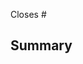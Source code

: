 <!--
Pull requests should be opened in a branch off the `main` branch.

For more information on contributing:

-->

Closes #

## Summary
